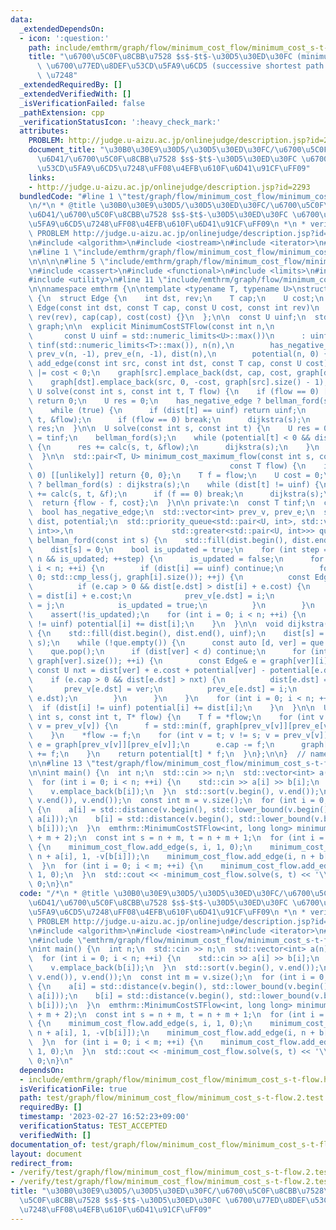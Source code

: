 ```yaml
---
data:
  _extendedDependsOn:
  - icon: ':question:'
    path: include/emthrm/graph/flow/minimum_cost_flow/minimum_cost_s-t-flow.hpp
    title: "\u6700\u5C0F\u8CBB\u7528 $s$-$t$-\u30D5\u30ED\u30FC (minimum cost $s$-$t$-flow)\
      \ \u6700\u77ED\u8DEF\u53CD\u5FA9\u6CD5 (successive shortest path algorithm)\
      \ \u7248"
  _extendedRequiredBy: []
  _extendedVerifiedWith: []
  _isVerificationFailed: false
  _pathExtension: cpp
  _verificationStatusIcon: ':heavy_check_mark:'
  attributes:
    PROBLEM: http://judge.u-aizu.ac.jp/onlinejudge/description.jsp?id=2293
    document_title: "\u30B0\u30E9\u30D5/\u30D5\u30ED\u30FC/\u6700\u5C0F\u8CBB\u7528\
      \u6D41/\u6700\u5C0F\u8CBB\u7528 $s$-$t$-\u30D5\u30ED\u30FC \u6700\u77ED\u8DEF\
      \u53CD\u5FA9\u6CD5\u7248\uFF08\u4EFB\u610F\u6D41\u91CF\uFF09"
    links:
    - http://judge.u-aizu.ac.jp/onlinejudge/description.jsp?id=2293
  bundledCode: "#line 1 \"test/graph/flow/minimum_cost_flow/minimum_cost_s-t-flow.2.test.cpp\"\
    \n/*\n * @title \u30B0\u30E9\u30D5/\u30D5\u30ED\u30FC/\u6700\u5C0F\u8CBB\u7528\
    \u6D41/\u6700\u5C0F\u8CBB\u7528 $s$-$t$-\u30D5\u30ED\u30FC \u6700\u77ED\u8DEF\u53CD\
    \u5FA9\u6CD5\u7248\uFF08\u4EFB\u610F\u6D41\u91CF\uFF09\n *\n * verification-helper:\
    \ PROBLEM http://judge.u-aizu.ac.jp/onlinejudge/description.jsp?id=2293\n */\n\
    \n#include <algorithm>\n#include <iostream>\n#include <iterator>\n#include <vector>\n\
    \n#line 1 \"include/emthrm/graph/flow/minimum_cost_flow/minimum_cost_s-t-flow.hpp\"\
    \n\n\n\n#line 5 \"include/emthrm/graph/flow/minimum_cost_flow/minimum_cost_s-t-flow.hpp\"\
    \n#include <cassert>\n#include <functional>\n#include <limits>\n#include <queue>\n\
    #include <utility>\n#line 11 \"include/emthrm/graph/flow/minimum_cost_flow/minimum_cost_s-t-flow.hpp\"\
    \n\nnamespace emthrm {\n\ntemplate <typename T, typename U>\nstruct MinimumCostSTFlow\
    \ {\n  struct Edge {\n    int dst, rev;\n    T cap;\n    U cost;\n    explicit\
    \ Edge(const int dst, const T cap, const U cost, const int rev)\n        : dst(dst),\
    \ rev(rev), cap(cap), cost(cost) {}\n  };\n\n  const U uinf;\n  std::vector<std::vector<Edge>>\
    \ graph;\n\n  explicit MinimumCostSTFlow(const int n,\n                      \
    \       const U uinf = std::numeric_limits<U>::max())\n      : uinf(uinf), graph(n),\
    \ tinf(std::numeric_limits<T>::max()), n(n),\n        has_negative_edge(false),\
    \ prev_v(n, -1), prev_e(n, -1), dist(n),\n        potential(n, 0) {}\n\n  void\
    \ add_edge(const int src, const int dst, const T cap, const U cost) {\n    has_negative_edge\
    \ |= cost < 0;\n    graph[src].emplace_back(dst, cap, cost, graph[dst].size());\n\
    \    graph[dst].emplace_back(src, 0, -cost, graph[src].size() - 1);\n  }\n\n \
    \ U solve(const int s, const int t, T flow) {\n    if (flow == 0) [[unlikely]]\
    \ return 0;\n    U res = 0;\n    has_negative_edge ? bellman_ford(s) : dijkstra(s);\n\
    \    while (true) {\n      if (dist[t] == uinf) return uinf;\n      res += calc(s,\
    \ t, &flow);\n      if (flow == 0) break;\n      dijkstra(s);\n    }\n    return\
    \ res;\n  }\n\n  U solve(const int s, const int t) {\n    U res = 0;\n    T flow\
    \ = tinf;\n    bellman_ford(s);\n    while (potential[t] < 0 && dist[t] != uinf)\
    \ {\n      res += calc(s, t, &flow);\n      dijkstra(s);\n    }\n    return res;\n\
    \  }\n\n  std::pair<T, U> minimum_cost_maximum_flow(const int s, const int t,\n\
    \                                            const T flow) {\n    if (flow ==\
    \ 0) [[unlikely]] return {0, 0};\n    T f = flow;\n    U cost = 0;\n    has_negative_edge\
    \ ? bellman_ford(s) : dijkstra(s);\n    while (dist[t] != uinf) {\n      cost\
    \ += calc(s, t, &f);\n      if (f == 0) break;\n      dijkstra(s);\n    }\n  \
    \  return {flow - f, cost};\n  }\n\n private:\n  const T tinf;\n  const int n;\n\
    \  bool has_negative_edge;\n  std::vector<int> prev_v, prev_e;\n  std::vector<U>\
    \ dist, potential;\n  std::priority_queue<std::pair<U, int>, std::vector<std::pair<U,\
    \ int>>,\n                      std::greater<std::pair<U, int>>> que;\n\n  void\
    \ bellman_ford(const int s) {\n    std::fill(dist.begin(), dist.end(), uinf);\n\
    \    dist[s] = 0;\n    bool is_updated = true;\n    for (int step = 0; step <\
    \ n && is_updated; ++step) {\n      is_updated = false;\n      for (int i = 0;\
    \ i < n; ++i) {\n        if (dist[i] == uinf) continue;\n        for (int j =\
    \ 0; std::cmp_less(j, graph[i].size()); ++j) {\n          const Edge& e = graph[i][j];\n\
    \          if (e.cap > 0 && dist[e.dst] > dist[i] + e.cost) {\n            dist[e.dst]\
    \ = dist[i] + e.cost;\n            prev_v[e.dst] = i;\n            prev_e[e.dst]\
    \ = j;\n            is_updated = true;\n          }\n        }\n      }\n    }\n\
    \    assert(!is_updated);\n    for (int i = 0; i < n; ++i) {\n      if (dist[i]\
    \ != uinf) potential[i] += dist[i];\n    }\n  }\n\n  void dijkstra(const int s)\
    \ {\n    std::fill(dist.begin(), dist.end(), uinf);\n    dist[s] = 0;\n    que.emplace(0,\
    \ s);\n    while (!que.empty()) {\n      const auto [d, ver] = que.top();\n  \
    \    que.pop();\n      if (dist[ver] < d) continue;\n      for (int i = 0; std::cmp_less(i,\
    \ graph[ver].size()); ++i) {\n        const Edge& e = graph[ver][i];\n       \
    \ const U nxt = dist[ver] + e.cost + potential[ver] - potential[e.dst];\n    \
    \    if (e.cap > 0 && dist[e.dst] > nxt) {\n          dist[e.dst] = nxt;\n   \
    \       prev_v[e.dst] = ver;\n          prev_e[e.dst] = i;\n          que.emplace(dist[e.dst],\
    \ e.dst);\n        }\n      }\n    }\n    for (int i = 0; i < n; ++i) {\n    \
    \  if (dist[i] != uinf) potential[i] += dist[i];\n    }\n  }\n\n  U calc(const\
    \ int s, const int t, T* flow) {\n    T f = *flow;\n    for (int v = t; v != s;\
    \ v = prev_v[v]) {\n      f = std::min(f, graph[prev_v[v]][prev_e[v]].cap);\n\
    \    }\n    *flow -= f;\n    for (int v = t; v != s; v = prev_v[v]) {\n      Edge&\
    \ e = graph[prev_v[v]][prev_e[v]];\n      e.cap -= f;\n      graph[v][e.rev].cap\
    \ += f;\n    }\n    return potential[t] * f;\n  }\n};\n\n}  // namespace emthrm\n\
    \n\n#line 13 \"test/graph/flow/minimum_cost_flow/minimum_cost_s-t-flow.2.test.cpp\"\
    \n\nint main() {\n  int n;\n  std::cin >> n;\n  std::vector<int> a(n), b(n), v;\n\
    \  for (int i = 0; i < n; ++i) {\n    std::cin >> a[i] >> b[i];\n    v.emplace_back(a[i]);\n\
    \    v.emplace_back(b[i]);\n  }\n  std::sort(v.begin(), v.end());\n  v.erase(std::unique(v.begin(),\
    \ v.end()), v.end());\n  const int m = v.size();\n  for (int i = 0; i < n; ++i)\
    \ {\n    a[i] = std::distance(v.begin(), std::lower_bound(v.begin(), v.end(),\
    \ a[i]));\n    b[i] = std::distance(v.begin(), std::lower_bound(v.begin(), v.end(),\
    \ b[i]));\n  }\n  emthrm::MinimumCostSTFlow<int, long long> minimum_cost_flow(n\
    \ + m + 2);\n  const int s = n + m, t = n + m + 1;\n  for (int i = 0; i < n; ++i)\
    \ {\n    minimum_cost_flow.add_edge(s, i, 1, 0);\n    minimum_cost_flow.add_edge(i,\
    \ n + a[i], 1, -v[b[i]]);\n    minimum_cost_flow.add_edge(i, n + b[i], 1, -v[a[i]]);\n\
    \  }\n  for (int i = 0; i < m; ++i) {\n    minimum_cost_flow.add_edge(n + i, t,\
    \ 1, 0);\n  }\n  std::cout << -minimum_cost_flow.solve(s, t) << '\\n';\n  return\
    \ 0;\n}\n"
  code: "/*\n * @title \u30B0\u30E9\u30D5/\u30D5\u30ED\u30FC/\u6700\u5C0F\u8CBB\u7528\
    \u6D41/\u6700\u5C0F\u8CBB\u7528 $s$-$t$-\u30D5\u30ED\u30FC \u6700\u77ED\u8DEF\u53CD\
    \u5FA9\u6CD5\u7248\uFF08\u4EFB\u610F\u6D41\u91CF\uFF09\n *\n * verification-helper:\
    \ PROBLEM http://judge.u-aizu.ac.jp/onlinejudge/description.jsp?id=2293\n */\n\
    \n#include <algorithm>\n#include <iostream>\n#include <iterator>\n#include <vector>\n\
    \n#include \"emthrm/graph/flow/minimum_cost_flow/minimum_cost_s-t-flow.hpp\"\n\
    \nint main() {\n  int n;\n  std::cin >> n;\n  std::vector<int> a(n), b(n), v;\n\
    \  for (int i = 0; i < n; ++i) {\n    std::cin >> a[i] >> b[i];\n    v.emplace_back(a[i]);\n\
    \    v.emplace_back(b[i]);\n  }\n  std::sort(v.begin(), v.end());\n  v.erase(std::unique(v.begin(),\
    \ v.end()), v.end());\n  const int m = v.size();\n  for (int i = 0; i < n; ++i)\
    \ {\n    a[i] = std::distance(v.begin(), std::lower_bound(v.begin(), v.end(),\
    \ a[i]));\n    b[i] = std::distance(v.begin(), std::lower_bound(v.begin(), v.end(),\
    \ b[i]));\n  }\n  emthrm::MinimumCostSTFlow<int, long long> minimum_cost_flow(n\
    \ + m + 2);\n  const int s = n + m, t = n + m + 1;\n  for (int i = 0; i < n; ++i)\
    \ {\n    minimum_cost_flow.add_edge(s, i, 1, 0);\n    minimum_cost_flow.add_edge(i,\
    \ n + a[i], 1, -v[b[i]]);\n    minimum_cost_flow.add_edge(i, n + b[i], 1, -v[a[i]]);\n\
    \  }\n  for (int i = 0; i < m; ++i) {\n    minimum_cost_flow.add_edge(n + i, t,\
    \ 1, 0);\n  }\n  std::cout << -minimum_cost_flow.solve(s, t) << '\\n';\n  return\
    \ 0;\n}\n"
  dependsOn:
  - include/emthrm/graph/flow/minimum_cost_flow/minimum_cost_s-t-flow.hpp
  isVerificationFile: true
  path: test/graph/flow/minimum_cost_flow/minimum_cost_s-t-flow.2.test.cpp
  requiredBy: []
  timestamp: '2023-02-27 16:52:23+09:00'
  verificationStatus: TEST_ACCEPTED
  verifiedWith: []
documentation_of: test/graph/flow/minimum_cost_flow/minimum_cost_s-t-flow.2.test.cpp
layout: document
redirect_from:
- /verify/test/graph/flow/minimum_cost_flow/minimum_cost_s-t-flow.2.test.cpp
- /verify/test/graph/flow/minimum_cost_flow/minimum_cost_s-t-flow.2.test.cpp.html
title: "\u30B0\u30E9\u30D5/\u30D5\u30ED\u30FC/\u6700\u5C0F\u8CBB\u7528\u6D41/\u6700\
  \u5C0F\u8CBB\u7528 $s$-$t$-\u30D5\u30ED\u30FC \u6700\u77ED\u8DEF\u53CD\u5FA9\u6CD5\
  \u7248\uFF08\u4EFB\u610F\u6D41\u91CF\uFF09"
---
```

